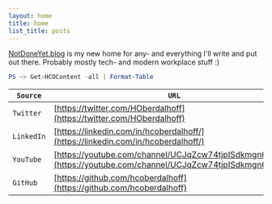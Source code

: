```yaml
---
layout: home
title: home
list_title: posts
---
```


[NotDoneYet.blog](https://notdoneyet.blog) is my new home for any- and everything I'll write and put out there. Probably mostly tech- and modern workplace stuff :)

```powershell
PS ~> Get-HCOContent -all | Format-Table
```

 | `Source`   | `URL`                                                                                                        |
 | ---------- | ------------------------------------------------------------------------------------------------------------ |
 | `Twitter`  | [https://twitter.com/HOberdalhoff](https://twitter.com/HOberdalhoff)                                         |
 | `LinkedIn` | [https://linkedin.com/in/hcoberdalhoff/](https://linkedin.com/in/hcoberdalhoff/)                             |
 | `YouTube`  | [https://youtube.com/channel/UCJqZcw74tjpISdkmgn6OWoQ](https://youtube.com/channel/UCJqZcw74tjpISdkmgn6OWoQ) |
 | `GitHub`   | [https://github.com/hcoberdalhoff](https://github.com/hcoberdalhoff)                                         |



